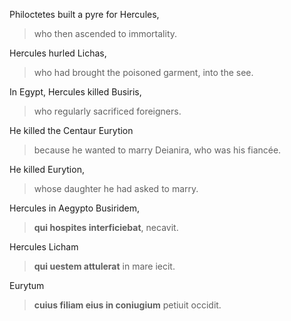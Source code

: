 Philoctetes built a pyre for Hercules, 
> who then ascended to immortality.

Hercules hurled Lichas, 
> who had brought the poisoned garment, into the see.

In Egypt, Hercules killed Busiris,
> who regularly sacrificed foreigners.

He killed the Centaur Eurytion 
> because he wanted to marry Deianira, 
> who was his fiancée.

He killed Eurytion,
> whose daughter he had asked to marry.

Hercules in Aegypto Busiridem, 
> **qui hospites interficiebat**, necavit.

Hercules Licham 
> **qui uestem attulerat** in mare iecit.

Eurytum 
> **cuius filiam eius in coniugium** petiuit occidit.
